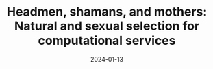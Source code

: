 ---
title: "Headmen, shamans, and mothers: Natural and sexual selection for computational services "
collection: publications
permalink: /publication/2025_hagen_et_al
excerpt: <blockquote>...our theory proposes that when there were asymmetries in information or computational resources, many of the diverse cognitive adaptations that evolved to benefit the individual could have been deployed as computational services to benefit others in exchange for various payments, thereby helping subsidize the large fixed energetic cost of maintaining the brain. Such services might help explain the emergence of leaders and shamans, key social roles in hunter-gatherer societies.</blockquote>
date: 2024-01-13
venue: 'Evolution and Human Behavior'
paperurl: '/files/hagen_et_al_2025.pdf'
link: 'https://doi.org/10.1016/j.evolhumbehav.2024.106651'
citation: 'Hagen, Edward, <b>Zachary H. Garfield</b>, Aaron D. Lightner (2025), &quot;Headmen, shamans, and mothers: Natural and sexual selection for computational services&quot;, in Laith Al-Shawaf, and Todd K. Shackelford (eds), <i>Evolution and Human Behavior</i>'
---